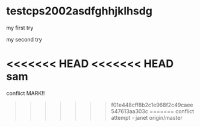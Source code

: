 # testcps2002asdfghhjklhsdg

my first try

my second try

<<<<<<< HEAD
<<<<<<< HEAD
sam 
=======
conflict MARK!!
>>>>>>> f01e448cff8b2c1e968f2c49caee547613aa303c
=======
conflict attempt - janet 
>>>>>>> origin/master
